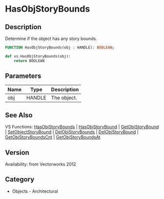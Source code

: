 # HasObjStoryBounds

## Description
Determine if the object has any story bounds.

```pascal
FUNCTION HasObjStoryBounds(obj : HANDLE): BOOLEAN;
```

```python
def vs.HasObjStoryBounds(obj):
    return BOOLEAN
```

## Parameters
|Name|Type|Description|
|---|---|---|
|obj|HANDLE|The object.|

## See Also
VS Functions:
[HasObjStoryBounds](HasObjStoryBounds.md) 
| [HasObjStoryBound](HasObjStoryBound.md) 
| [GetObjStoryBound](GetObjStoryBound.md) 
| [SetObjectStoryBound](SetObjectStoryBound.md) 
| [DelObjStoryBounds](DelObjStoryBounds.md) 
| [DelObjStoryBound](DelObjStoryBound.md) 
| [GetObjStoryBoundsCnt](GetObjStoryBoundsCnt.md) 
| [GetObjStoryBoundsAt](GetObjStoryBoundsAt.md)

## Version
Availability: from Vectorworks 2012

## Category
* Objects - Architectural

